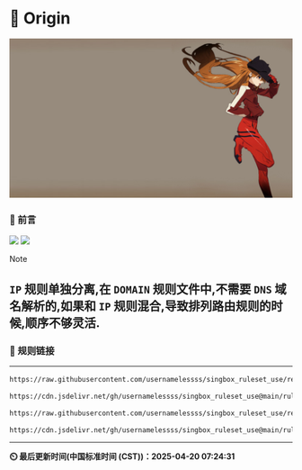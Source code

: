 
# 🧸 Origin
![](https://raw.githubusercontent.com/usernamelessss/picture-bed/main/images/202504042256831.jpg)
### 📣 前言
![](https://shields.io/badge/-移除重复规则-ff69b4) ![](https://shields.io/badge/-IP&nbsp;规则单独存放不与&nbsp;DOMAIN&nbsp;等混合-green)
> [!NOTE]
**`IP` 规则单独分离,在 `DOMAIN` 规则文件中,不需要 `DNS` 域名解析的,如果和 `IP` 规则混合,导致排列路由规则的时候,顺序不够灵活.**
---

###  🔗 规则链接
---

```url
https://raw.githubusercontent.com/usernamelessss/singbox_ruleset_use/refs/heads/main/rule/Origin/Origin_No_IP.json
```

```url
https://cdn.jsdelivr.net/gh/usernamelessss/singbox_ruleset_use@main/rule/Origin/Origin_No_IP.json
```

```url
https://raw.githubusercontent.com/usernamelessss/singbox_ruleset_use/refs/heads/main/rule/Origin/Origin_No_IP.srs
```

```url
https://cdn.jsdelivr.net/gh/usernamelessss/singbox_ruleset_use@main/rule/Origin/Origin_No_IP.srs
```

---
**⏲️ 最后更新时间(中国标准时间 (CST))：2025-04-20 07:24:31**